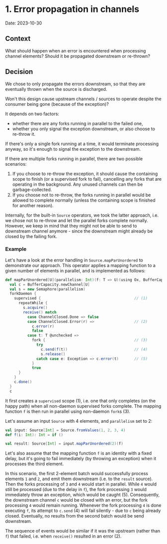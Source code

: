 # 1. Error propagation in channels

Date: 2023-10-30

## Context

What should happen when an error is encountered when processing channel elements? Should it be propagated downstream or re-thrown?

## Decision

We chose to only propagate the errors downstream, so that they are eventually thrown when the source is discharged.

Won't this design cause upstream channels / sources to operate despite the consumer being gone (because of the 
exception)? 

It depends on two factors:
- whether there are any forks running in parallel to the failed one,
- whether you only signal the exception downstream, or also choose to re-throw it.

If there's only a single fork running at a time, it would terminate processing anyway, so it's enough to signal the exception to the downstream.

If there are multiple forks running in parallel, there are two possible scenarios:
1. If you choose to re-throw the exception, it should cause the containing scope to finish (or a supervised fork to fail), 
cancelling any forks that are operating in the background. Any unused channels can then be garbage-collected.
2. If you choose not to re-throw, the forks running in parallel would be allowed to complete normally (unless the containing scope is finished for another reason).

Internally, for the built-in `Source` operators, we took the latter approach, i.e. we chose not to re-throw and let the parallel forks complete normally. 
However, we keep in mind that they might not be able to send to downstream channel anymore - since the downstream might already be closed by the failing fork.

### Example

Let's have a look at the error handling in `Source.mapParUnordered` to demonstrate our approach. This operator applies a mapping function to a given number of elements in parallel, and is implemented as follows:

```scala
def mapParUnordered[U](parallelism: Int)(f: T => U)(using Ox, BufferCapacity): Source[U] =
  val c = BufferCapacity.newChannel[U]
  val s = new Semaphore(parallelism)
  forkDaemon {
    supervised {                                          // (1)
      repeatWhile {                                       
        s.acquire()
        receive() match
          case ChannelClosed.Done => false
          case ChannelClosed.Error(r) =>                  // (2)
            c.error(r)
            false
          case t: T @unchecked =>
            fork {                                        // (3)
              try
                c.send(f(t))                              // (4)
                s.release()
              catch case e: Exception => c.error(t)       // (5)
            }
            true
      }
    }
    c.done()
  }
  c
```

It first creates a `supervised` scope (1), i.e. one that only completes (on the happy path) when all 
non-daemon supervised forks complete. The mapping function `f` is then run in parallel using non-daemon `fork`s (3).

Let's assume an input `Source` with 4 elements, and `parallelism` set to 2:

```scala
val input: Source[Int] = Source.fromValues(1, 2, 3, 4)
def f(i: Int): Int = if ()

val result: Source[Int] = input.mapParUnordered(2)(f)
```

Let's also assume that the mapping function `f` is an identity with a fixed delay, but it's going to fail 
immediately (by throwing an exception) when it processes the third element.

In this scenario, the first 2-element batch would successfully process elements `1` and `2`, and emit them 
downstream (i.e. to the `result` source). Then the forks processing of `3` and `4` would start in parallel. 
While `4` would still be processed (due to the delay in `f`), the fork processing `3` would immediately 
throw an exception, which would be caught (5). Consequently, the downstream channel `c` would be closed 
with an error, but the fork processing `4` would remain running. Whenever the fork processing `4` is done 
executing `f`, its attempt to `c.send` (4) will fail silently - due to `c` being already closed. 
Eventually, no results from the second batch would be send downstream.

The sequence of events would be similar if it was the upstream (rather than `f`) that failed, i.e. when `receive()` resulted in an error (2).